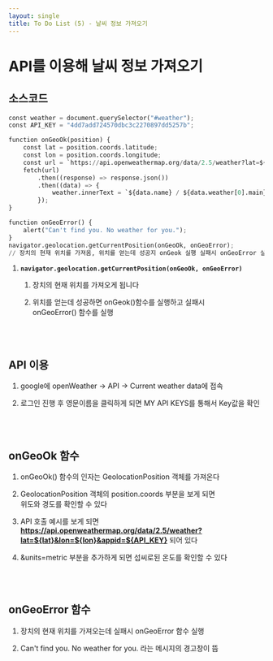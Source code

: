 ```yaml
---
layout: single
title: To Do List (5) - 날씨 정보 가져오기 
---
```

# API를 이용해 날씨 정보 가져오기 

## 소스코드 


```python
const weather = document.querySelector("#weather");
const API_KEY = "4dd7add724570dbc3c2270897dd5257b";

function onGeoOk(position) {
    const lat = position.coords.latitude;
    const lon = position.coords.longitude;
    const url = `https://api.openweathermap.org/data/2.5/weather?lat=${lat}&lon=${lon}&appid=${API_KEY}&units=metric`;
    fetch(url)
        .then((response) => response.json())
        .then((data) => {
            weather.innerText = `${data.name} / ${data.weather[0].main} / ${data.main.temp} `;
        });
}

function onGeoError() {
    alert("Can't find you. No weather for you.");
}
navigator.geolocation.getCurrentPosition(onGeoOk, onGeoError);
// 장치의 현재 위치를 가져옴, 위치를 얻는데 성공지 onGeok 실행 실패시 onGeoError 실행  
```

1. **`navigator.geolocation.getCurrentPosition(onGeoOk, onGeoError)`** 

     1) 장치의 현재 위치를 가져오게 됩니다 

     2) 위치를 얻는데 성공하면 onGeok()함수를 실행하고 실패시   
        onGeoError() 함수를 실행 
<br>
<br>

## API 이용 

1. google에 openWeather -> API -> Current weather data에 접속

2. 로그인 진행 후 영문이름을 클릭하게 되면 MY API KEYS를 통해서 Key값을 확인 

<br>
<br>

## onGeoOk 함수 

1. onGeoOk() 함수의 인자는 GeolocationPosition 객체를 가져온다 

2. GeolocationPosition 객체의 position.coords 부분을 보게 되면   
   위도와 경도를 확인할 수 있다 

3. API 호출 예시를 보게 되면 **https://api.openweathermap.org/data/2.5/weather?lat=${lat}&lon=${lon}&appid=${API_KEY}** 되어 있다 

4. &units=metric 부분을 추가하게 되면 섭씨로된 온도를 확인할 수 있다 

<br>
<br>

## onGeoError 함수 

1. 장치의 현재 위치를 가져오는데 실패시 onGeoError 함수 실행 

2. Can't find you. No weather for you. 라는 메시지의 경고창이 뜸 

